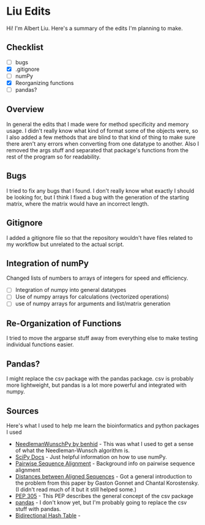 # Liu Edits
Hi! I'm Albert Liu. Here's a summary of the edits I'm planning to make.

## Checklist
* [ ] bugs
* [x] .gitignore
* [ ] numPy
* [x] Reorganizing functions
* [ ] pandas?

## Overview
In general the edits that I made were for method specificity and memory usage. I didn't really know what kind of format some of the objects were, so I also added a few methods that are blind to that kind of thing to make sure there aren't any errors when converting from one datatype to another. Also I removed the args stuff and separated that package's functions from the rest of the program so for readability.

## Bugs
I tried to fix any bugs that I found. I don't really know what exactly I should be looking for, but I think I fixed a bug with the generation of the starting matrix, where the matrix would have an incorrect length.

## Gitignore
I added a gitignore file so that the repository wouldn't have files related to my workflow but unrelated to the actual script.

## Integration of numPy
Changed lists of numbers to arrays of integers for speed and efficiency.
* [ ] Integration of numpy into general datatypes
* [ ] Use of numpy arrays for calculations (vectorized operations)
* [ ] use of numpy arrays for arguments and list/matrix generation

## Re-Organization of Functions
I tried to move the argparse stuff away from everything else to make testing individual functions easier.

## Pandas?
I might replace the csv package with the pandas package. csv is probably more lightweight, but pandas is a lot more powerful and integrated with numpy.

## Sources
Here's what I used to help me learn the bioinformatics and python packages I used
* [NeedlemanWunschPy by benhid](https://github.com/benhid/NeedlemanWunschPy/blob/master/NeedlemanWunschPy/algorithms.py) - This was what I used to get a sense of what the Needleman-Wunsch algorithm is.
* [SciPy Docs](https://docs.scipy.org/) - Just helpful information on how to use numPy.
* [Pairwise Sequence Alignment](https://towardsdatascience.com/pairwise-sequence-alignment-using-biopython-d1a9d0ba861f) - Background info on pairwise sequence alignment
* [Distances between Aligned Sequences](https://www.inf.ethz.ch/personal/gonnet/papers/Distance/Distance.html) - Got a general introduction to the problem from this paper by Gaston Gonnet and Chantal Korostensky. (I didn't read much of it but it still helped some.)
* [PEP 305](https://www.python.org/dev/peps/pep-0305/#reading-csv-files) - This PEP describes the general concept of the csv package
* [pandas](https://github.com/pandas-dev/pandas) - I don't know yet, but I'm probably going to replace the csv stuff with pandas.
* [Bidirectional Hash Table](https://stackoverflow.com/questions/3318625/efficient-bidirectional-hash-table-in-python) -
